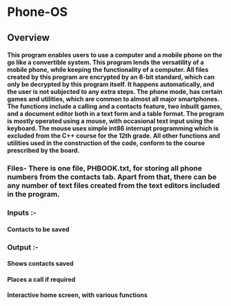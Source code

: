 # Phone-OS

## Overview
####  This program enables users to use a computer and a mobile phone on the go like a convertible system. This program lends the versatility of a mobile phone, while keeping the functionality of a computer. All files created by this program are encrypted by an 8-bit standard, which can only be decrypted by this program itself. It happens automatically, and the user is not subjected to any extra steps. The phone mode, has certain games and utilities, which are common to almost all major smartphones. The functions include a calling and a contacts feature, two inbuilt games, and a document editor both in a text form and a table format. The program is mostly operated using a mouse, with occasional text input using the keyboard. The mouse uses simple int86 interrupt programming which is excluded from the C++ course for the 12th grade. All other functions and utilities used in the construction of the code, conform to the course prescribed by the board. 

### Files- There is one file, PHBOOK.txt, for storing all phone numbers from the contacts tab. Apart from that, there can be any number of text files created from the text editors included in the program. 

### Inputs :-
#### Contacts to be saved 

### Output :- 
#### Shows contacts saved 
#### Places a call if required 
#### Interactive home screen, with various functions 
